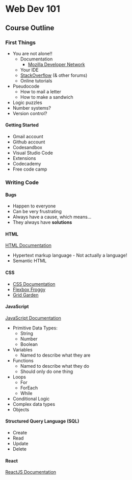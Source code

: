 # Web Dev 101

## Course Outline

### First Things

- You are not alone!!
  - Documentation
    - [Mozilla Developer Network](https://developer.mozilla.org/en-US/)
  - Your IDE
  - [StackOverflow](stackoverflow.com/) (& other forums)
  - Online tutorials
- Pseudocode
  - How to mail a letter
  - How to make a sandwich
- Logic puzzles
- Number systems?
- Version control?

#### Getting Started

- Gmail account
- Github account
- Codesandbox
- Visual Studio Code
- Extensions
- Codecademy
- Free code camp

### Writing Code

#### Bugs

- Happen to everyone
- Can be very frustrating
- Always have a cause, which means...
- They always have **solutions**

#### HTML

[HTML Documentation](https://developer.mozilla.org/en-US/docs/Web/Guide/HTML/HTML5)

- Hypertext markup language - Not actually a language!
- Semantic HTML

#### CSS

- [CSS Documentation](https://developer.mozilla.org/en-US/docs/Web/CSS)
- [Flexbox Froggy](http://flexboxfroggy.com)
- [Grid Garden](http://cssgridgarden.com)

#### JavaScript

[JavaScript Documentation](https://developer.mozilla.org/en-US/docs/Web/JavaScript)

- Primitive Data Types:
  - String
  - Number
  - Boolean
- Variables
  - Named to describe what they are
- Functions
  - Named to describe what they do
  - Should only do one thing
- Loops
  - For
  - ForEach
  - While
- Conditional Logic
- Complex data types
- Objects

#### Structured Query Language (SQL)

- Create
- Read
- Update
- Delete

#### React

[ReactJS Documentation](https://reactjs.org/)
